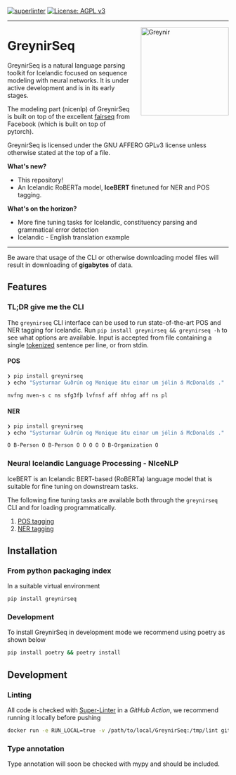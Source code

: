 [![superlinter](https://github.com/mideind/greynirseq/actions/workflows/superlinter.yml/badge.svg)]() [![License: AGPL v3](https://img.shields.io/badge/License-AGPL%20v3-blue.svg)](https://www.gnu.org/licenses/agpl-3.0)

---

<img src="assets/greynir-logo-large.png" alt="Greynir" width="200" height="200" align="right" style="margin-left:20px; margin-bottom: 20px;">

# GreynirSeq

GreynirSeq is a natural language parsing toolkit for Icelandic focused on sequence modeling with neural networks. It is under active development and is in its early stages.

The modeling part (nicenlp) of GreynirSeq is built on top of the excellent [fairseq](https://github.com/pytorch/fairseq) from Facebook (which is built on top of pytorch).

GreynirSeq is licensed under the GNU AFFERO GPLv3 license unless otherwise stated at the top of a file.

**What's new?**
* This repository!
* An Icelandic RoBERTa model, **IceBERT** finetuned for NER and POS tagging.

**What's on the horizon?**
* More fine tuning tasks for Icelandic, constituency parsing and grammatical error detection
* Icelandic - English translation example

---

Be aware that usage of the CLI or otherwise downloading model files will result in downloading of **gigabytes** of data.

## Features

### TL;DR give me the CLI

The `greynirseq` CLI interface can be used to run state-of-the-art POS and NER tagging for Icelandic. Run `pip install greynirseq && greynirseq -h` to see what options are available. Input is accepted from file containing a single [tokenized](https://github.com/mideind/Tokenizer) sentence per line, or from stdin.
#### POS

``` bash
❯ pip install greynirseq
❯ echo "Systurnar Guðrún og Monique átu einar um jólin á McDonalds ." | greynirseq pos --input -

nvfng nven-s c ns sfg3fþ lvfnsf aff nhfog aff ns pl
```

#### NER

``` bash
❯ pip install greynirseq
❯ echo "Systurnar Guðrún og Monique átu einar um jólin á McDonalds ." | greynirseq ner --input -

O B-Person O B-Person O O O O O B-Organization O
```

### Neural Icelandic Language Processing - NIceNLP

IceBERT is an Icelandic BERT-based (RoBERTa) language model that is suitable for fine tuning on downstream tasks.

The following fine tuning tasks are available both through the `greynirseq` CLI and for loading programmatically.

1. [POS tagging](src/greynirseq/nicenlp/examples/pos/README.md)
2. [NER tagging](src/greynirseq/nicenlp/examples/ner/README.md)

## Installation

### From python packaging index

In a suitable virtual environment

```bash
pip install greynirseq
```

### Development

To install GreynirSeq in development mode we recommend using poetry as shown below

```bash
pip install poetry && poetry install
```

## Development

### Linting

All code is checked with [Super-Linter](https://github.com/github/super-linter) in a *GitHub Action*, we recommend running it locally before pushing

```bash
docker run -e RUN_LOCAL=true -v /path/to/local/GreynirSeq:/tmp/lint github/super-linter
```

### Type annotation

Type annotation will soon be checked with mypy and should be included.


